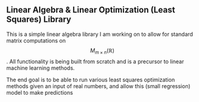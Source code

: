 ## Linear Algebra & Linear Optimization (Least Squares) Library

This is a simple linear algebra library I am working on to allow for standard matrix computations on $$M_{m\times n} (\mathbb{R})$$. All functionality is being built from scratch and is a precursor to linear machine learning methods.

The end goal is to be able to run various least squares optimization methods given an input of real numbers, and allow this (small regression) model to make predictions
